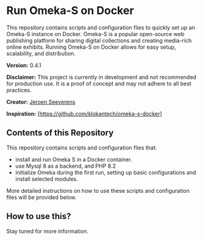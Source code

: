 # Run Omeka-S on Docker

This repository contains scripts and configuration files to quickly set up an Omeka-S instance on Docker. Omeka-S is a popular open-source web publishing platform for sharing digital collections and creating media-rich online exhibits. Running Omeka-S on Docker allows for easy setup, scalability, and distribution.

**Version:** 0.4.1

**Disclaimer:** This project is currently in development and not recommended for production use. It is a proof of concept and may not adhere to all best practices.

**Creator:** [Jeroen Seeverens](https://github.com/xentropics)

**Inspiration:** [https://github.com/klokantech/omeka-s-docker]

## Contents of this Repository

This repository contains scripts and configuration files that:

- install and run Omeka S in a Docker container.
- use Mysql 8 as a backend, and PHP 8.2 
- initialize Omeka during the first run, setting up basic configurations and install selected modules.

More detailed instructions on how to use these scripts and configuration files will be provided below.

## How to use this?

Stay tuned for more information.

